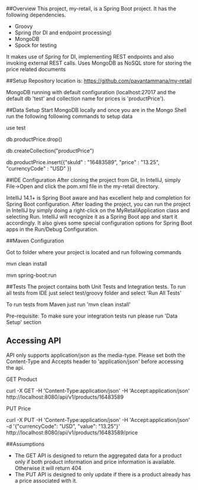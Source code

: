 ##Overview
This project, my-retail, is a Spring Boot project.  It has the following dependencies.
   - Groovy
   - Spring (for DI and endpoint processing)
   - MongoDB
   - Spock for testing

It makes use of Spring for DI, implementing REST endpoints and also invoking external REST calls. Uses MongoDB as NoSQL store for storing the price related documents

##Setup
Repository location is: https://github.com/pavantammana/my-retail

MongoDB running with default configuration (localhost:27017 and the default db 'test' and collection name for prices is 'productPrice').

##Data Setup
Start MongoDB locally and once you are in the Mongo Shell run the following following commands to setup data

use test

db.productPrice.drop()

db.createCollection("productPrice")

db.productPrice.insert({"skuId" : "16483589", "price" : "13.25", "currencyCode" : "USD" })



##IDE Configuration
After cloning the project from Git, In IntelliJ, simply File->Open and click the pom.xml file in the my-retail directory.

IntelliJ 14.1+ is Spring Boot aware and has excellent help and completion for Spring Boot configuration.  After loading the project, you can run the project in IntelliJ by simply doing a right-click on the MyRetailApplication class and selecting Run. IntelliJ will recognize it as a Spring Boot app and start it accordingly.  It also gives some special configuration options for Spring Boot apps in the Run/Debug Configuration.

##Maven Configuration

Got to folder where your project is located and run following commands

mvn clean install

mvn spring-boot:run

##Tests
The project contains both Unit Tests and Integration tests. To run all tests from IDE just select test/groovy folder and select 'Run All Tests'

To run tests from Maven just run 'mvn clean install'

Pre-requisite: To make sure your integration tests run please run 'Data Setup' section

## Accessing API

API only supports application/json as the media-type. Please set both the Content-Type and Accepts header to 'application/json' before accessing the api.

GET Product

  curl -X GET -H 'Content-Type:application/json' -H 'Accept:application/json' http://localhost:8080/api/v1/products/16483589

PUT Price

  curl -X PUT -H 'Content-Type:application/json' -H 'Accept:application/json' -d '{"currencyCode": "USD", "value": "13.25"}' http://localhost:8080/api/v1/products/16483589/price

##Assumptions

- The GET API is designed to return the aggregated data for a product only if both product information and price information is available. Otherwise it will return 404
- The PUT API is designed to only update if there is a product already has a price associated with it.
